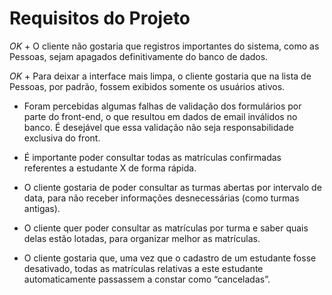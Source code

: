 # Requisitos do Projeto

*OK* + O cliente não gostaria que registros importantes do sistema, como as Pessoas, sejam apagados definitivamente do banco de dados.

*OK* + Para deixar a interface mais limpa, o cliente gostaria que na lista de Pessoas, por padrão, fossem exibidos somente os usuários ativos.

+ Foram percebidas algumas falhas de validação dos formulários por parte do front-end, o que resultou em dados de email inválidos no banco. É desejável que essa validação não seja responsabilidade exclusiva do front.

+ É importante poder consultar todas as matrículas confirmadas referentes a estudante X de forma rápida.

+ O cliente gostaria de poder consultar as turmas abertas por intervalo de data, para não receber informações desnecessárias (como turmas antigas).

+ O cliente quer poder consultar as matrículas por turma e saber quais delas estão lotadas, para organizar melhor as matrículas.

+ O cliente gostaria que, uma vez que o cadastro de um estudante fosse desativado, todas as matrículas relativas a este estudante automaticamente passassem a constar como “canceladas”.
